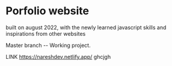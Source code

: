 # Porfolio website

built on august 2022, with the newly learned javascript skills and inspirations from other websites

Master branch -- Working project.

LINK https://nareshdev.netlify.app/
ghcjgh
